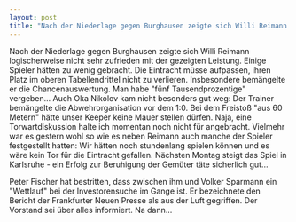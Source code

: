 ```yaml
---
layout: post
title: "Nach der Niederlage gegen Burghausen zeigte sich Willi Reimann logischerweise nicht sehr zufrieden mit der gezeigten Leistung."
---
```


Nach der Niederlage gegen Burghausen zeigte sich Willi Reimann logischerweise nicht sehr zufrieden mit der gezeigten Leistung. Einige Spieler hätten zu wenig gebracht. Die Eintracht müsse aufpassen, ihren Platz im oberen Tabellendrittel nicht zu verlieren. Insbesondere bemängelte er die Chancenauswertung. Man habe "fünf Tausendprozentige" vergeben... Auch Oka Nikolov kam nicht besonders gut weg: Der Trainer bemängelte die Abwehrorganisation vor dem 1:0. Bei dem Freistoß "aus 60 Metern" hätte unser Keeper keine Mauer stellen dürfen. Naja, eine Torwartdiskussion halte ich momentan noch nicht für angebracht. Vielmehr war es gestern wohl so wie es neben Reimann auch manche der Spieler festgestellt hatten: Wir hätten noch stundenlang spielen können und es wäre kein Tor für die Eintracht gefallen. Nächsten Montag steigt das Spiel in Karlsruhe - ein Erfolg zur Beruhigung der Gemüter täte sicherlich gut...  
  
Peter Fischer hat bestritten, dass zwischen ihm und Volker Sparmann ein "Wettlauf" bei der Investorensuche im Gange ist. Er bezeichnete den Bericht der Frankfurter Neuen Presse als aus der Luft gegriffen. Der Vorstand sei über alles informiert. Na dann...
